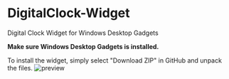 # DigitalClock-Widget
Digital Clock Widget for Windows Desktop Gadgets

<b>Make sure Windows Desktop Gadgets is installed.</b>

To install the widget, simply select "Download ZIP" in GitHub and unpack the files.
![preview](https://i.imgur.com/Ct4Ti6t.png)
